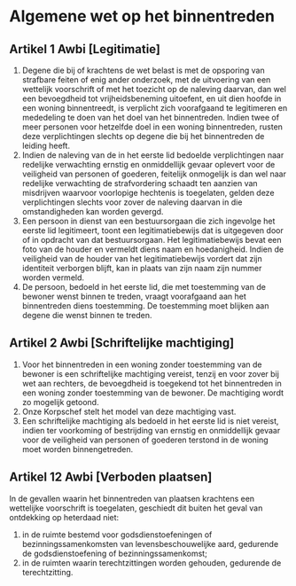 # Algemene wet op het binnentreden

## Artikel 1 Awbi [Legitimatie]

1. Degene die bij of krachtens de wet belast is met de opsporing van strafbare feiten of enig ander onderzoek, met de uitvoering van een wettelijk voorschrift of met het toezicht op de naleving daarvan, dan wel een bevoegdheid tot vrijheidsbeneming uitoefent, en uit dien hoofde in een woning binnentreedt, is verplicht zich voorafgaand te legitimeren en mededeling te doen van het doel van het binnentreden. Indien twee of meer personen voor hetzelfde doel in een woning binnentreden, rusten deze verplichtingen slechts op degene die bij het binnentreden de leiding heeft.
2. Indien de naleving van de in het eerste lid bedoelde verplichtingen naar redelijke verwachting ernstig en onmiddellijk gevaar oplevert voor de veiligheid van personen of goederen, feitelijk onmogelijk is dan wel naar redelijke verwachting de strafvordering schaadt ten aanzien van misdrijven waarvoor voorlopige hechtenis is toegelaten, gelden deze verplichtingen slechts voor zover de naleving daarvan in die omstandigheden kan worden gevergd.
3. Een persoon in dienst van een bestuursorgaan die zich ingevolge het eerste lid legitimeert, toont een legitimatiebewijs dat is uitgegeven door of in opdracht van dat bestuursorgaan. Het legitimatiebewijs bevat een foto van de houder en vermeldt diens naam en hoedanigheid. Indien de veiligheid van de houder van het legitimatiebewijs vordert dat zijn identiteit verborgen blijft, kan in plaats van zijn naam zijn nummer worden vermeld.
4. De persoon, bedoeld in het eerste lid, die met toestemming van de bewoner wenst binnen te treden, vraagt voorafgaand aan het binnentreden diens toestemming. De toestemming moet blijken aan degene die wenst binnen te treden.

## Artikel 2 Awbi [Schriftelijke machtiging]

1. Voor het binnentreden in een woning zonder toestemming van de bewoner is een schriftelijke machtiging vereist, tenzij en voor zover bij wet aan rechters, de bevoegdheid is toegekend tot het binnentreden in een woning zonder toestemming van de bewoner. De machtiging wordt zo mogelijk getoond.
2. Onze Korpschef stelt het model van deze machtiging vast.
3. Een schriftelijke machtiging als bedoeld in het eerste lid is niet vereist, indien ter voorkoming of bestrijding van ernstig en onmiddellijk gevaar voor de veiligheid van personen of goederen terstond in de woning moet worden binnengetreden.

## Artikel 12 Awbi [Verboden plaatsen]

In de gevallen waarin het binnentreden van plaatsen krachtens een wettelijke voorschrift is toegelaten, geschiedt dit buiten het geval van ontdekking op heterdaad niet:

1. in de ruimte bestemd voor godsdienstoefeningen of bezinningssamenkomsten van levensbeschouwelijke aard, gedurende de godsdienstoefening of bezinningssamenkomst;
2. in de ruimten waarin terechtzittingen worden gehouden, gedurende de terechtzitting.
